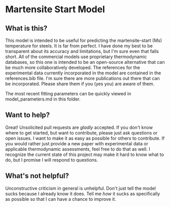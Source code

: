 # Martensite Start Model
## What is this?
This model is intended to be useful for predicting the martensite-start (Ms) temperature for steels. It is far from perfect. I have done  my best to be transparent about its accuracy and limitations, but I'm sure even that falls short. All of the commercial models use proprietary thermodynamic databases, so this one is intended to be an open-source alternative that can be much more collaboratively developed. The references for the experimental data currently incorporated in the model are contained in the references.bib file. I'm sure there are more publications out there that can be incorporated. Please share them if you (yes you) are aware of them.

The most recent fitting parameters can be quickly viewed in model_parameters.md in this folder.

## Want to help?
Great! Unsolicited pull requests are _gladly_ accepted. If you don't know where to get started, but want to contribute, please just ask questions or open issues. I want to make it as easy as possible for others to contribute. If you would rather just provide a new paper with experimental data or applicable thermodynamic assessments, feel free to do that as well. I recognize the current state of this project may make it hard to know what to do, but I promise I will respond to questions.

## What's not helpful?
Unconstructive criticism in general is unhelpful. Don't just tell the model sucks because I already know it does. Tell me _how_ it sucks as specifically as possible so that I can have a chance to improve it.